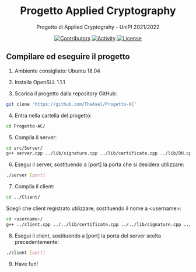 <div align="center">
  <h1>Progetto Applied Cryptography</h1>
</div>

<div align="center">

Progetto di Applied Cryptograhy - UniPI 2021/2022 

[![Contributors][contributors-badge]][contributors]
[![Activity][activity-badge]][activity]
[![License][license-badge]](COPYING)

</div>


[contributors-badge]: https://img.shields.io/github/contributors/TheAsel/Progetto-AC "Contributors"

[contributors]: https://github.com/TheAsel/Progetto-AC/graphs/contributors "Contributors"

[activity-badge]: https://img.shields.io/github/commit-activity/m/TheAsel/Progetto-AC "Activity"

[activity]: https://github.com/TheAsel/Progetto-AC/pulse "Activity"

[license-badge]: https://img.shields.io/github/license/TheAsel/Progetto-AC

## Compilare ed eseguire il progetto

1. Ambiente consigliato: Ubuntu 18.04

2. Installa OpenSLL 1.1.1

3. Scarica il progetto dalla repository GitHub:
```bash
git clone 'https://github.com/TheAsel/Progetto-AC'
```

4. Entra nella cartella del progetto:
```bash
cd Progetto-AC/
```

5. Compila il server:
```bash
cd src/Server/
g++ server.cpp ../lib/signature.cpp ../lib/certificate.cpp ../lib/DH.cpp ../lib/cipher.cpp -o server -lcrypto -lpthread
```

6. Esegui il server, sostituendo a [port] la porta che si desidera utilizzare:
```bash
./server [port]
```

7. Compila il client:
```bash
cd ../Client/
```
Scegli che client registrato utilizzare, sostituendo il nome a \<username\>:
```bash
cd <username>/
g++ ../client.cpp ../../lib/certificate.cpp ../../lib/signature.cpp ../../lib/DH.cpp ../../lib/cipher.cpp -o client -lcrypto
```

8. Esegui il client, sostituendo a [port] la porta del server scelta precedentemente:
```bash
./client [port]
```

9. Have fun!

